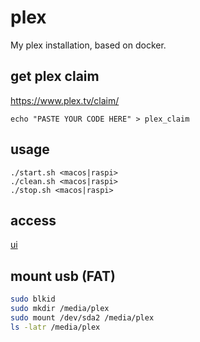 # plex

My plex installation, based on docker.

## get plex claim

https://www.plex.tv/claim/

```
echo "PASTE YOUR CODE HERE" > plex_claim
```

## usage
```
./start.sh <macos|raspi>
./clean.sh <macos|raspi>
./stop.sh <macos|raspi>
```

## access
[ui](http://127.0.0.1:32400/web/index.html)

## mount usb (FAT)
```sh
sudo blkid
sudo mkdir /media/plex
sudo mount /dev/sda2 /media/plex
ls -latr /media/plex
```
